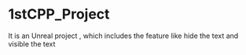 # 1stCPP_Project
 It is an Unreal project , which includes the feature like hide the text and visible the text
